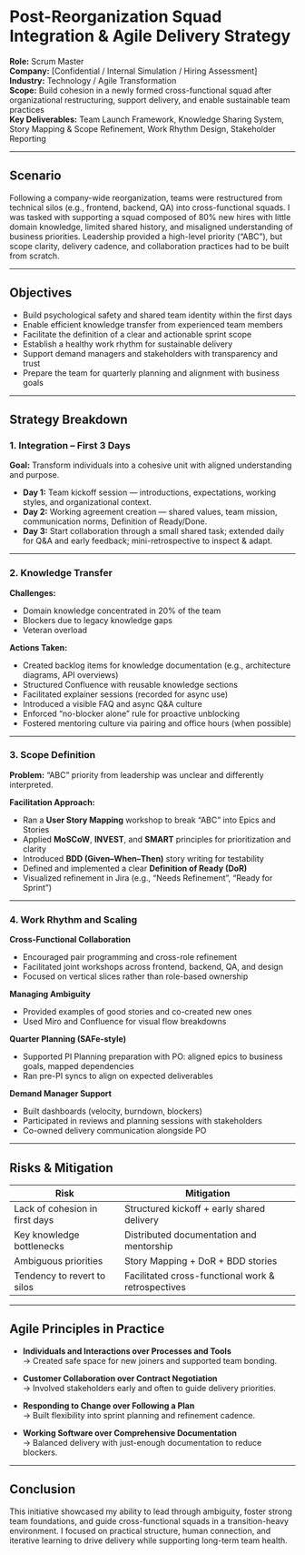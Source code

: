 # Post-Reorganization Squad Integration & Agile Delivery Strategy

**Role:** Scrum Master  
**Company:** [Confidential / Internal Simulation / Hiring Assessment]  
**Industry:** Technology / Agile Transformation  
**Scope:** Build cohesion in a newly formed cross-functional squad after organizational restructuring, support delivery, and enable sustainable team practices  
**Key Deliverables:** Team Launch Framework, Knowledge Sharing System, Story Mapping & Scope Refinement, Work Rhythm Design, Stakeholder Reporting  

---

## Scenario

Following a company-wide reorganization, teams were restructured from technical silos (e.g., frontend, backend, QA) into cross-functional squads. I was tasked with supporting a squad composed of 80% new hires with little domain knowledge, limited shared history, and misaligned understanding of business priorities. Leadership provided a high-level priority (“ABC”), but scope clarity, delivery cadence, and collaboration practices had to be built from scratch.

---

## Objectives

- Build psychological safety and shared team identity within the first days  
- Enable efficient knowledge transfer from experienced team members  
- Facilitate the definition of a clear and actionable sprint scope  
- Establish a healthy work rhythm for sustainable delivery  
- Support demand managers and stakeholders with transparency and trust  
- Prepare the team for quarterly planning and alignment with business goals

---

## Strategy Breakdown

### 1. Integration – First 3 Days

**Goal:** Transform individuals into a cohesive unit with aligned understanding and purpose.

- **Day 1:** Team kickoff session — introductions, expectations, working styles, and organizational context.
- **Day 2:** Working agreement creation — shared values, team mission, communication norms, Definition of Ready/Done.
- **Day 3:** Start collaboration through a small shared task; extended daily for Q&A and early feedback; mini-retrospective to inspect & adapt.

---

### 2. Knowledge Transfer

**Challenges:**  
- Domain knowledge concentrated in 20% of the team  
- Blockers due to legacy knowledge gaps  
- Veteran overload

**Actions Taken:**
- Created backlog items for knowledge documentation (e.g., architecture diagrams, API overviews)  
- Structured Confluence with reusable knowledge sections  
- Facilitated explainer sessions (recorded for async use)  
- Introduced a visible FAQ and async Q&A culture  
- Enforced “no-blocker alone” rule for proactive unblocking  
- Fostered mentoring culture via pairing and office hours (when possible)

---

### 3. Scope Definition

**Problem:** “ABC” priority from leadership was unclear and differently interpreted.

**Facilitation Approach:**
- Ran a **User Story Mapping** workshop to break “ABC” into Epics and Stories  
- Applied **MoSCoW**, **INVEST**, and **SMART** principles for prioritization and clarity  
- Introduced **BDD (Given–When–Then)** story writing for testability  
- Defined and implemented a clear **Definition of Ready (DoR)**  
- Visualized refinement in Jira (e.g., “Needs Refinement”, “Ready for Sprint”)

---

### 4. Work Rhythm and Scaling

**Cross-Functional Collaboration**
- Encouraged pair programming and cross-role refinement  
- Facilitated joint workshops across frontend, backend, QA, and design  
- Focused on vertical slices rather than role-based ownership  

**Managing Ambiguity**
- Provided examples of good stories and co-created new ones  
- Used Miro and Confluence for visual flow breakdowns  

**Quarter Planning (SAFe-style)**
- Supported PI Planning preparation with PO: aligned epics to business goals, mapped dependencies  
- Ran pre-PI syncs to align on expected deliverables  

**Demand Manager Support**
- Built dashboards (velocity, burndown, blockers)  
- Participated in reviews and planning sessions with stakeholders  
- Co-owned delivery communication alongside PO

---

## Risks & Mitigation

| Risk                                 | Mitigation                                        |
|--------------------------------------|---------------------------------------------------|
| Lack of cohesion in first days       | Structured kickoff + early shared delivery        |
| Key knowledge bottlenecks            | Distributed documentation and mentorship          |
| Ambiguous priorities                 | Story Mapping + DoR + BDD stories                 |
| Tendency to revert to silos          | Facilitated cross-functional work & retrospectives|

---

## Agile Principles in Practice

- **Individuals and Interactions over Processes and Tools**  
  → Created safe space for new joiners and supported team bonding.

- **Customer Collaboration over Contract Negotiation**  
  → Involved stakeholders early and often to guide delivery priorities.

- **Responding to Change over Following a Plan**  
  → Built flexibility into sprint planning and refinement cadence.

- **Working Software over Comprehensive Documentation**  
  → Balanced delivery with just-enough documentation to reduce blockers.

---

## Conclusion

This initiative showcased my ability to lead through ambiguity, foster strong team foundations, and guide cross-functional squads in a transition-heavy environment. I focused on practical structure, human connection, and iterative learning to drive delivery while supporting long-term team health.
